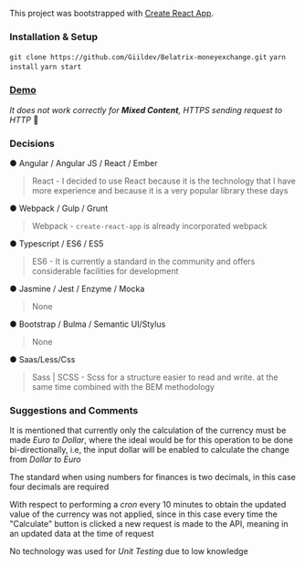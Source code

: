 This project was bootstrapped with [Create React App](https://github.com/facebook/create-react-app).

### Installation & Setup

`git clone https://github.com/Giildev/Belatrix-moneyexchange.git`
`yarn install`
`yarn start`

### [Demo](https://giildev.github.io/Belatrix-moneyexchange/)

_It does not work correctly for **Mixed Content**, HTTPS sending request to HTTP_ 🙁

### Decisions

● Angular / Angular JS / React / Ember

> React - I decided to use React because it is the technology that I have more experience and because it is a very popular library these days

● Webpack / Gulp / Grunt

> Webpack - `create-react-app` is already incorporated webpack

● Typescript / ES6 / ES5

> ES6 - It is currently a standard in the community and offers considerable facilities for development

● Jasmine / Jest / Enzyme / Mocka

> None

● Bootstrap / Bulma / Semantic UI/Stylus

> None

● Saas/Less/Css

> Sass | SCSS - Scss for a structure easier to read and write. at the same time combined with the BEM methodology

### Suggestions and Comments

It is mentioned that currently only the calculation of the currency must be made _Euro to Dollar_, where the ideal would be for this operation to be done bi-directionally, i.e, the input dollar will be enabled to calculate the change from _Dollar to Euro_

The standard when using numbers for finances is two decimals, in this case four decimals are required

With respect to performing a _cron_ every 10 minutes to obtain the updated value of the currency was not applied, since in this case every time the "Calculate" button is clicked a new request is made to the API, meaning in an updated data at the time of request

No technology was used for _Unit Testing_ due to low knowledge
